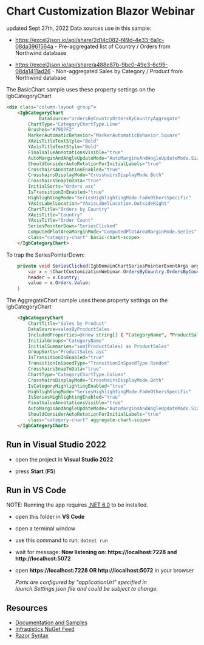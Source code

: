 # Chart Customization Blazor Webinar
updated Sept 27th, 2022
Data sources use in this sample:

* https://excel2json.io/api/share/2d14c082-f49d-4e33-6a1c-08da3961564a - Pre-aggregated list of Country / Orders from Northwind database

* https://excel2json.io/api/share/a488e87b-9bc0-49e3-6c99-08da1411ad26 - Non-aggregated Sales by Category / Product from Northwind database

The BasicChart sample uses these property settings on the IgbCategoryChart

```html
<div class="column-layout group">
    <IgbCategoryChart 
		    DataSource="ordersByCountryOrdersByCountryAggregate" 
        ChartType="CategoryChartType.Line"
        Brushes="#79D7F2"
        MarkerAutomaticBehavior="MarkerAutomaticBehavior.Square"
        XAxisTitleTextStyle="Bold"
        YAxisTitleTextStyle="Bold"
        FinalValueAnnotationsVisible="true"        
        AutoMarginAndAngleUpdateMode="AutoMarginsAndAngleUpdateMode.SizeChanging"
        ShouldConsiderAutoRotationForInitialLabels="true"
        CrosshairsAnnotationEnabled="true"
        CrosshairsDisplayMode="CrosshairsDisplayMode.Both"
        CrosshairsSnapToData="true"
        InitialSorts="Orders asc"
        IsTransitionInEnabled="true"
        HighlightingMode="SeriesHighlightingMode.FadeOthersSpecific"
        YAxisLabelLocation="YAxisLabelLocation.OutsideRight"
        ChartTitle="Orders by Country" 
        XAxisTitle="Country" 
        YAxisTitle="Order Count" 
        SeriesPointerDown="SeriesClicked"
        ComputedPlotAreaMarginMode="ComputedPlotAreaMarginMode.Series" 
        class="category-chart" basic-chart-scope>        
    </IgbCategoryChart>
```

To trap the SeriesPointerDown:
```c#
    private void SeriesClicked(IgbDomainChartSeriesPointerEventArgs args){
        var x = (ChartCustomizationWebinar.OrdersByCountry.OrdersByCountryAggregateType)args.Item;
        header = x.Country;
        value = x.Orders.Value;
    }
```

The AggregateChart sample uses these property settings on the IgbCategoryChart
```html
    <IgbCategoryChart 
        ChartTitle="Sales by Product"
        DataSource=salesByProductSales 
        IncludedProperties=@(new string[] { "CategoryName", "ProductSales" })
        InitialGroups="CategoryName"
        InitialSummaries="sum(ProductSales) as ProductSales"
        GroupSorts="ProductSales asc"
        IsTransitionInEnabled="true"
        TransitionInSpeedType="TransitionInSpeedType.Random"
        CrosshairsSnapToData="true"
        ChartType="CategoryChartType.Column"
        CrosshairsDisplayMode="CrosshairsDisplayMode.Both"
        IsCategoryHighlightingEnabled="true"
        HighlightingMode="SeriesHighlightingMode.FadeOthersSpecific"
        IsSeriesHighlightingEnabled="true"
        FinalValueAnnotationsVisible="true"
        AutoMarginAndAngleUpdateMode="AutoMarginsAndAngleUpdateMode.SizeChanging"
        ShouldConsiderAutoRotationForInitialLabels="true"
        class="category-chart" aggregate-chart-scope>
    </IgbCategoryChart>
```
    
## Run in Visual Studio 2022

- open the project in **Visual Studio 2022**

- press **Start** (**F5**)


## Run in VS Code

NOTE: Running the app requires [.NET 6.0](https://dotnet.microsoft.com/en-us/download) to be installed.

- open this folder in **VS Code**

- open a terminal window

- use this command to run:
```dotnet run```

- wait for message:
**Now listening on: https://localhost:7228 and http://localhost:5072**

- open **https://localhost:7228 OR http://localhost:5072** in your browser

  _Ports are configured by "applicationUrl" specified in launch.Settings.json file and could be subject to change._


## Resources

- [Documentation and Samples](https://www.infragistics.com/products/ignite-ui-blazor/blazor/components/general-getting-started)
- [Infragistics NuGet Feed](https://www.infragistics.com/products/ignite-ui-blazor/blazor/components/general-nuget-feed)
- [Razor Syntax](https://docs.microsoft.com/en-us/aspnet/core/blazor/components/?view=aspnetcore-6.0#razor-syntax)
